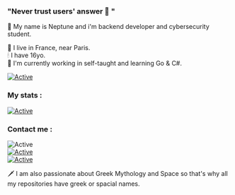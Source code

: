 ### "Never trust users' answer 💫 "

💨 My name is Neptune and i'm backend developer and cybersecurity student.

📌 I live in France, near Paris.  
🕯 I have 16yo.  
🎇 I'm currently working in self-taught and learning Go & C#.  

[![Active](https://img.shields.io/badge/Languages-PHP%20/%20Python%20/%20SQL%20/%20C%20/%20C++%20/%20Go-cyan?style=flat-square)](https://www.github.com/neptune-dev)
  
  
### My stats :
[![Active](https://github-readme-stats.vercel.app/api?username=neptune-dev&show_icons=true&theme=dark&count_private=true&hide=prs,issues)](https://www.github.com/neptune-dev)
  
  
### Contact me :
![Active](https://img.shields.io/badge/Discord-Neptune-blue?style=flat-square&logo=discord)  
[![Active](https://img.shields.io/badge/Instagram-Click-pink?style=flat-square&logo=instagram)](https://www.instagram.com/_neptune_dev_)  
[![Active](https://img.shields.io/badge/Twitter-Click-cyan?style=flat-square&logo=twitter)](https://twitter.com/neptune_dev)  
  
  
  
🗡 I am also passionate about Greek Mythology and Space so that's why all my repositories have greek or spacial names.
